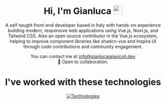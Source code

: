 <h1 align="center">
  Hi, I'm Gianluca
  <img src="https://media.giphy.com/media/hvRJCLFzcasrR4ia7z/giphy.gif" width="28">
</h1>

<p align="center">
A self-taught front-end developer based in Italy with hands-on experience building modern, responsive web applications using Vue.js, Nuxt.js, and Tailwind CSS. Also an open source contributor in the Vue.js ecosystem, helping to improve component libraries like shadcn-vue and Inspira UI through code contributions and community engagement.
</p>

<p align="center">
  You can contact me at <a href="mailto:info@gianlucaiaiavicoli.dev">info@gianlucaiaiavicoli.dev</a><br>
  🤝 Open to collaboration.
</p>

<h1 align="center">I've worked with these technologies</h1>
<p align="center">
  <a href="https://skills-icons.vercel.app">
    <img src="https://skills-icons.vercel.app/api/icons?theme=dark&i=nuxt,vue,pinia,js,ts,vite,vitest,css,tailwind,prisma,postgres,mysql,mongodb,sqlite,nodejs,prisma,py,django,git,github,githubactions,bash,linux,arch,vim,neovim,lua,aws,gcp,docker,nginx,vercel,cloudflare,npm,pnpm" alt="Technologies">
  </a>
</p>

